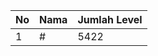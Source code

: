 | No | Nama            | Jumlah Level |
|----|-----------------|--------------|
| 1  | #    |    5422        |
